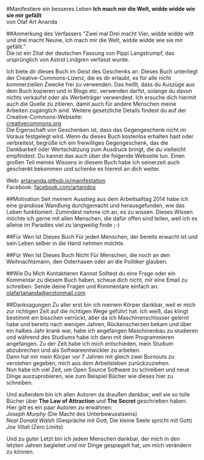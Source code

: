 #Manifestiere ein besseres Leben
**Ich mach mir die Welt, widde widde wie sie mir gefällt**  
von Olaf Art Ananda  

##Anmerkung des Verfassers
"Zwei mal Drei macht Vier, widde widde witt und drei macht Neune, ich mach mir die Welt, widde widde wie sie mir gefällt."  
Die ist ein Zitat der deutschen Fassung von Pippi Langstrumpf, das ursprünglich von Astrid Lindgren verfasst wurde.

Ich biete dir dieses Buch im Geist des Geschenks an. Dieses Buch unterliegt der Creative-Commons-Lizenz, die es dir erlaubt, es für alle nicht kommerziellen Zwecke frei zu verwenden. Das heißt, dass du Auszüge aus dem Buch kopieren und in Blogs etc. verwenden darfst, solange du davon nichts verkaufst oder als Werbeträger verwendest. Ich ersuche dich hiermit auch die Quelle zu zitieren, damit auch für andere Menschen meine Arbeiten zugänglich sind. Weitere gesetzliche Details findest du auf der Creative-Commons-Webseite:  
[creativecommons.org](creativecommons.org)  
Die Eigenschaft von Geschenken ist, dass das Gegengeschenk nicht im Voraus festgelegt wird. Wenn du dieses Buch kostenlos erhalten hast oder verbreitest, begrüße ich ein freiwilliges Gegengeschenk, das die Dankbarkeit oder Wertschätzung zum Ausdruck bringt, die du vielleicht empfindest. Du kannst das auch über die folgende Webseite tun.
Einen großen Teil meines Wissens in diesem Buch habe ich seinerzeit auch geschenkt bekommen und schenke es hiermit an dich weiter.

Web: 		[artananda.github.io/manifestation](artananda.github.io/manifestation)  
Facebook: 	[facebook.com/artanidos](facebook.com/artanidos)

##Motivation
Seit meinem Ausstieg aus dem Arbeitsalltag 2014 habe ich eine grandiose Wandlung durchgemacht und herausgefunden, wie das Leben funktioniert. Zumindest nehme ich an, es zu wissen. Dieses Wissen möchte ich gerne mit allen Menschen, die dafür offen sind teilen, weil ich es alleine im Paradies viel zu langweilig finde ;-)

##Für Wen Ist Dieses Buch
Für jeden Menschen, der bereits erwacht ist und sein Leben selber in die Hand nehmen möchte.

##Für Wen Ist Dieses Buch Nicht
Für Menschen, die noch an den Weihnachtsmann, den Osterhasen oder an die Politiker glauben.

##Wie Du Mich Kontaktieren Kannst
Solltest du eine Frage oder ein Kommentar zu diesem Buch haben, scheue dich nicht, mir eine Email zu schreiben. Sende deine Fragen und Kommentare einfach an: [olafartananda@protonmail.com](mailto:olafartananda@protonmail.com)

##Danksagungen
Zu aller erst bin ich meinem Körper dankbar, weil er mich zur richtigen Zeit auf die richtigen Wege geführt hat. Ich weiß, das klingt bestimmt ein bisschen verrückt, aber da ich Maschinenschlosser gelernt habe und bereits nach wenigen Jahren, Rückenscherzen bekam und über ein halbes Jahr krank war, habe ich angefangen Maschinenbau zu studieren und während des Studiums habe ich dann mit dem Programmieren angefangen. Zu der Zeit habe ich mich entschieden, mein Studium abzubrechen und als Softwareentwickler zu arbeiten.  
Dann hat mir mein Körper vor 7 Jahren mit gleich zwei Burnouts zu verstehen gegeben, mich aus dem Arbeitsleben zurückzuziehen.  
Nun habe ich viel Zeit, um Open Source Software zu schreiben und neue Dinge auszuprobieren, wie zum Beispiel Bücher wie dieses hier zu schreiben.

Und außerdem bin ich allen Autoren da draußen dankbar, weil sie so tolle Bücher über **The Law of Attraction** und **The Secret** geschrieben haben.  
Hier gilt es ein paar Autoren zu erwähnen:  
*Joseph Murphy* (Die Macht des Unterbewusstseins)  
*Neal Donald Walsh* (Gespräche mit Gott, Die kleine Seele spricht mit Gott)  
*Joe Vitali* (Zero Limits)  

Und zu guter Letzt bin ich jedem Menschen dankbar, der mich in den letzten Jahren begleitet und mir Dinge gespiegelt hat, um mich verändern zu können.
